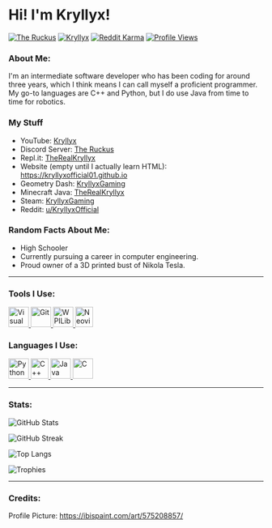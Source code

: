 # Hi! I'm Kryllyx!

[![The Ruckus](https://dcbadge.vercel.app/api/server/MDTF5eGUAC?style=flat&theme=default-inverted)](https://discord.gg/MDTF5eGUAC)
[![Kryllyx](https://img.shields.io/youtube/channel/subscribers/UCCvt5Su0rBOPYp17EptU5Sg?style=flat&label=Subscribers&color=FF0000&logo=YouTube)](https://www.youtube.com/@KryllyxOfficial)
[![Reddit Karma](https://img.shields.io/reddit/user-karma/combined/kryllyxofficial?color=FF4500&logo=Reddit&logoColor=FFFFFF)](https://www.reddit.com/user/KryllyxOfficial)
[![Profile Views](https://komarev.com/ghpvc/?username=kryllyxoffical01&style=flat&color=blue&label=Profile%20Views)](https://github.com/kryllyxofficial01)

### About Me:
I'm an intermediate software developer who has been coding for around three years, which I think means I can call myself a proficient programmer. My go-to languages are C++ and Python, but I do use Java from time to time for robotics.

### My Stuff
- YouTube: [Kryllyx](https://www.youtube.com/channel/UCCvt5Su0rBOPYp17EptU5Sg)
- Discord Server: [The Ruckus](https://discord.gg/MDTF5eGUAC)
- Repl.it: [TheRealKryllyx](https://replit.com/@therealkryllyx)
- Website (empty until I actually learn HTML): https://kryllyxofficial01.github.io
- Geometry Dash: [KryllyxGaming](https://gdbrowser.com/u/kryllyxgaming)
- Minecraft Java: [TheRealKryllyx](https://namemc.com/profile/TheRealKryllyx.1)
- Steam: [KryllyxGaming](https://steamcommunity.com/id/KryllyxGaming)
- Reddit: [u/KryllyxOfficial](https://www.reddit.com/user/KryllyxOfficial)

### Random Facts About Me:
- High Schooler
- Currently pursuing a career in computer engineering.
- Proud owner of a 3D printed bust of Nikola Tesla.

---

### Tools I Use:
<p align="left">
<a href="https://code.visualstudio.com">
  <img src="https://cdn.jsdelivr.net/gh/devicons/devicon/icons/vscode/vscode-original.svg" height="40" width="40" alt="Visual Studio Code">
</a>
<a href="https://git-scm.com/?scrlybrkr=2a887914">
  <img src="https://cdn.jsdelivr.net/gh/devicons/devicon/icons/git/git-plain.svg" height="40" width="40" alt="Git">
</a>
<a href="https://wpilib.org">
  <img src="https://user-images.githubusercontent.com/97801783/185406854-6c7efe05-8cfa-431b-9653-b1448681850c.png" height="40" width="40" alt="WPILib">
</a>
<a href="https://neovim.io/">
  <img src="https://github.com/kryllyxofficial01/kryllyxofficial01/assets/97801783/d45907fa-edad-4a8a-84c1-868f02fa17fd" height="40" width="35" alt="Neovim">
</a>

### Languages I Use:
<p align="left">
<a href="https://www.python.org">
  <img src="https://cdn.jsdelivr.net/gh/devicons/devicon/icons/python/python-original.svg" height="40" width="40" alt="Python">
</a>
<a href="https://cplusplus.com">
  <img src="https://user-images.githubusercontent.com/42747200/46140125-da084900-c26d-11e8-8ea7-c45ae6306309.png" height="40" width="35" alt="C++">
</a>
<a href="https://www.java.com/en">
  <img src="https://cdn.jsdelivr.net/gh/devicons/devicon/icons/java/java-original.svg" height="40" width="40" alt="Java">
</a>
<a href="https://m.youtube.com/watch?v=dQw4w9WgXcQ">
  <img src="https://cdn.jsdelivr.net/gh/devicons/devicon/icons/c/c-original.svg" height="40" width="40" alt="C">
</a>

---

### Stats:
![GitHub Stats](https://github-readme-stats.vercel.app/api?username=kryllyxofficial01&theme=react&count_private=true&custom_title=GitHub%20Stats&disable_animations=true)

![GitHub Streak](https://streak-stats.demolab.com?user=kryllyxofficial01&theme=react)

![Top Langs](https://github-readme-stats.vercel.app/api/top-langs/?username=kryllyxofficial01&theme=react&hide=Dockerfile,Makefile&layout=compact)

![Trophies](https://github-profile-trophy.vercel.app/?username=kryllyxofficial01&theme=algolia&)

---
  
### Credits:
Profile Picture: https://ibispaint.com/art/575208857/
